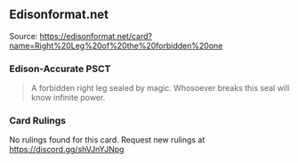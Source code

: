 
## Edisonformat.net

Source: https://edisonformat.net/card?name=Right%20Leg%20of%20the%20forbidden%20one

### Edison-Accurate PSCT

> A forbidden right leg sealed by magic. Whosoever breaks this seal will know infinite power.

### Card Rulings

No rulings found for this card. Request new rulings at https://discord.gg/shVJnYJNpg
            